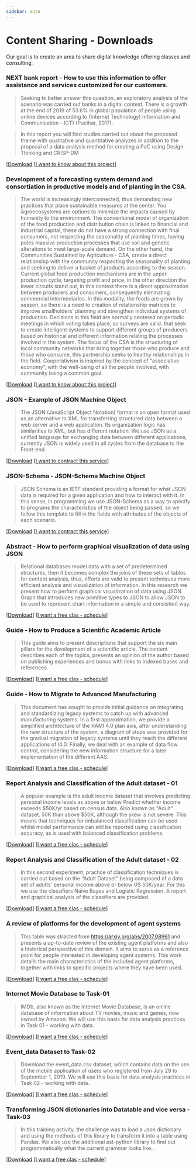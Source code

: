 ```yaml
---
sidebar: auto
---
```


# Content Sharing - Downloads

Our goal is to create an area to share digital knowledge offering classes and consulting:

###  **NEXT bank report - How to use this information to offer assistance and services customized for our customers.**

> Seeking to better answer this question, an exploratory analysis of the scenario was carried out banks in a digital context. There is a growth at the end of 2019 of 53.6% in global population of people using online devices according to (Internet Technology) Information and Communication - ICT) (Pucihar, 2017).

> In this report you will find studies carried out about the proposed theme with qualitative and quantitative analyzes in addition to the proposal of a data analysis method for creating a PoC using Design Thinking and CRISP-DM

[[Download](https://drive.google.com/file/d/1xBGna9arscVDo4kmJ6QcwgFohdSO61P4/view?usp=sharing)
[[I want to know about this project](https://calendly.com/jackson-veiga-1/30min)]


###  **Development of a forecasting system demand and consortiation in productive models and of planting in the CSA.**

> The world is increasingly interconnected, thus demanding new practices that place sustainable measures at the center.
You Agroecosystems are options to minimize the impacts caused by humanity to the environment.
The conventional model of organization of the food production and distribution chain is linked to financial and industrial capital,
these do not have a strong connection with final consumers, not respecting the seasonality of planting times, having poles
massive production processes that use soil and genetic alterations to meet large-scale demand. On the other hand, the
Communities Sustained by Agriculture - CSA, create a direct relationship with the community respecting the seasonality of planting and
seeking to deliver a basket of products according to the season.
Current global food production mechanisms are in the upper production cycle, targeting profit and price, in the other direction
the lower circuits stand out, in this context there is a direct approximation between producers and consumers, consequently
eliminating commercial intermediaries. In this modality, the foods are grown by season, so there is a need to
creation of relationship matrices to improve smallholders' planning and strengthen individual systems of
production.
Decisions in this field are normally centered on periodic meetings in which voting takes place, so surveys are valid.
that seek to create intelligent systems to support different groups of producers based on historical and different information
relating the processes involved in the system.
The focus of the CSA is the structuring of local community networks that bring together those who produce and those who consume, this partnership seeks to healthy relationships in the field. Cooperativism is inspired by the concept of “associative economy”, with the well-being of
all the people involved, with community being a common goal.

[[Download](https://drive.google.com/file/d/1JZ0zA3SlECbXAafbh9Wdusshjt5eY_AK/view?usp=sharing)
[[I want to know about this project](https://calendly.com/jackson-veiga-1/30min)]


###  **JSON - Example of JSON Machine Object**

> The JSON (JavaScript Object Notation) format is an open format used as an alternative to XML for transferring structured data between a web server and a web application. Its organization logic has similarities to XML, but has different notation. We use JSON as a unified language for exchanging data between different applications, currently JSON is widely used in all cycles from the database to the Front-end.

[[Download](https://drive.google.com/file/d/1L0rWe-IK1ZNNhNc7R-YtcEGPlsPo2ak-/view?usp=share_link)
[[I want to contract this service](https://calendly.com/jackson-veiga-1/30min)]


###  **JSON-Schema - JSON-Schema Machine Object**

> JSON Schema is an IETF standard providing a format for what JSON data is required for a given application and how to interact with it. In this sense, in programming we use JSON-Schema as a way to specify to programs the characteristics of the object being passed, so we follow this template to fill in the fields with attributes of the objects of each scenario.

[[Download](https://drive.google.com/file/d/12hrNKZrIU1kp_nYC7RwW0_KzDoX4HxVm/view?usp=sharing)
[[I want to contract this service](https://calendly.com/jackson-veiga-1/30min)]


###  **Abstract - How to perform graphical visualization of data using JSON**

> Relational databases model data with a set of predetermined structures, then it becomes complex the joins of these sets of tables for content analysis,
thus, efforts are valid to present techniques more efficient analysis and visualization of information. In this research we present how to perform graphical visualization of data using JSON Graph that introduces new primitive types to JSON to allow JSON to be used to represent chart information in a simple and consistent way.

[[Download](https://drive.google.com/file/d/1AvC6wcN9CPKmHflcVSwRzx0Vx4zJ7LqC/view?usp=sharing)]
[[I want a free clas - schedule](https://calendly.com/jackson-veiga-1/30min)]


###  **Guide - How to Produce a Scientific Academic Article**

> This guide aims to present descriptions that support the six main pillars for the development of a scientific article. The content describes each of the topics, presents an opinion of the author based on publishing experiences and bonus with links to indexed bases and references

[[Download](https://www.passeidireto.com/arquivo/118479283/guia-como-produzir-artigo-cientifico)]
[[I want a free clas - schedule](https://calendly.com/jackson-veiga-1/30min)]


###  **Guide - How to Migrate to Advanced Manufacturing**

> This document has sought to provide initial guidance on integrating and standardizing legacy systems to catch up with advanced manufacturing systems. In a first approximation, we provide a simplified architecture of the RAMI 4.0 plan axis, after understanding the new structure of the system, a diagram of steps was provided for the gradual migration of legacy systems until they reach the different applications of I4.0. Finally, we deal with an example of data flow control, considering the new information structure for a later implementation of the different AAS.

[[Download](https://www.passeidireto.com/arquivo/118585300)]
[[I want a free clas - schedule](https://calendly.com/jackson-veiga-1/30min)]


###  **Report Analysis and Classification of the Adult dataset - 01**

> A popular example is the adult income dataset that involves predicting personal income levels as above or below
  Predict whether income exceeds $50K/yr based on census data. Also known as "Adult" dataset.
    50K than above $50K, although the skew is not severe.
This means that techniques for imbalanced classification can be used whilst model performance can still be reported using classification accuracy, as is used with balanced classification problems.

[[Download](https://www.passeidireto.com/arquivo/110675361/exercicio-classifiers-for-the-adult-dataset)]
[[I want a free clas - schedule](https://calendly.com/jackson-veiga-1/30min)]


###  **Report Analysis and Classification of the Adult dataset - 02**

> In this second experiment, practice of classification techniques is carried out based on the “Adult Dataset” being
composed of a data set of adults' personal income above or below U$ 50K/year. For this we use the classifiers Naive Bayes and Logistic Regression.
A report and graphical analysis of the classifiers are provided.

[[Download](https://www.passeidireto.com/arquivo/110675407/classifiers-for-the-adult-dataset-02)]
[[I want a free clas - schedule](https://calendly.com/jackson-veiga-1/30min)]

###  **A review of platforms for the development of agent systems**

> This table was stracted from https://arxiv.org/abs/2007.08961 and presents a up-to-date review of the existing agent platforms and also a historical perspective of this domain. It aims to serve as a reference point for people interested in developing agent systems. This work details the main characteristics of the included agent platforms, together with links to specific projects where they have been used.

[[Download](https://www.passeidireto.com/arquivo/111272704/tabelas-com-referencias-de-plataformas-multi-agentes-artigo-a-review-of-platform)]
[[I want a free clas - schedule](https://calendly.com/jackson-veiga-1/30min)]


###  **Internet Movie Database to Task-01**

> IMDb, also known as the Internet Movie Database, is an online database of information about TV movies, music and games, now owned by Amazon.
We will use this basis for data analysis practices in Task 01 - working with data.

[[Download](https://drive.google.com/file/d/18YxhOPvtvovxw2YxLlceXeA-4-727smt/view?usp=sharing)]
[[I want a free clas - schedule](https://calendly.com/jackson-veiga-1/30min)]


###  **Event_data Dataset to Task-02**

> Download the event_data.csv dataset, which contains data on the use of the mobile application of users who registered from July 29 to September 1, 2019.
We will use this basis for data analysis practices in Task 02 - working with data.

[[Download](https://drive.google.com/file/d/19RnSjSAnAAcP1iPFeEje0GYUE445SFEV/view?usp=sharing)]
[[I want a free clas - schedule](https://calendly.com/jackson-veiga-1/30min)]


###  **Transforming JSON dictionaries into Datatable and vice versa - Task-03**

> In this training activity, the challenge was to load a Json dictionary and using the methods of this library to transform it into a table using Pandas. We also use the additional ast-python library to find out programmatically what the current grammar looks like..

[[Download](https://colab.research.google.com/drive/1DaVKlUVrXv7IaPNVqk6y0h6P0SwmGQIB?usp=sharing)
[[I want a free clas - schedule](https://calendly.com/jackson-veiga-1/30min)]
